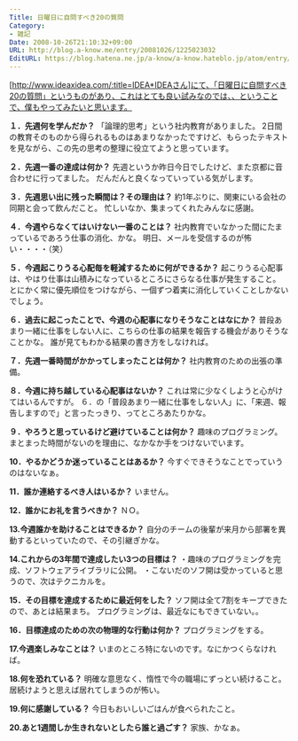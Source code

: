 ```yaml
---
Title: 日曜日に自問すべき20の質問
Category:
- 雑記
Date: 2008-10-26T21:10:32+09:00
URL: http://blog.a-know.me/entry/20081026/1225023032
EditURL: https://blog.hatena.ne.jp/a-know/a-know.hateblo.jp/atom/entry/12921228815727980187
---
```


[http://www.ideaxidea.com/:title=IDEA*IDEAさん]にて、「日曜日に自問すべき20の質問」というものがあり、これはとても良い試みなのでは、、ということで、僕もやってみたいと思います。



<span style="font-weight:bold;">１．先週何を学んだか？</span>
「論理的思考」という社内教育がありました。
2日間の教育そのものから得られるものはあまりなかったですけど、もらったテキストを見ながら、この先の思考の整理に役立てようと思っています。

<span style="font-weight:bold;">２．先週一番の達成は何か？</span>
先週というか昨日今日でしたけど、また京都に音合わせに行ってました。
だんだんと良くなっていっている気がします。

<span style="font-weight:bold;">３．先週思い出に残った瞬間は？その理由は？</span>
約1年ぶりに、関東にいる会社の同期と会って飲んだこと。
忙しいなか、集まってくれたみんなに感謝。

<span style="font-weight:bold;">４．今週やらなくてはいけない一番のことは？</span>
社内教育でいなかった間にたまっているであろう仕事の消化、かな。
明日、メールを受信するのが怖い・・・・（笑）

<span style="font-weight:bold;">５．今週起こりうる心配毎を軽減するために何ができるか？</span>
起こりうる心配事は、やはり仕事は山積みになっているところにさらなる仕事が発生すること。
とにかく常に優先順位をつけながら、一個ずつ着実に消化していくことしかないでしょう。

<span style="font-weight:bold;">６．過去に起こったことで、今週の心配事になりそうなことはなにか？</span>
普段あまり一緒に仕事をしない人に、こちらの仕事の結果を報告する機会がありそうなことかな。
誰が見てもわかる結果の書き方をしなければ。

<span style="font-weight:bold;">７．先週一番時間がかかってしまったことは何か？</span>
社内教育のための出張の準備。

<span style="font-weight:bold;">８．今週に持ち越している心配事はないか？</span>
これは常に少なくしようと心がけてはいるんですが。
６．の「普段あまり一緒に仕事をしない人」に、「来週、報告しますので」と言ったっきり、ってところあたりかな。

<span style="font-weight:bold;">９．やろうと思っているけど避けていることは何か？</span>
趣味のプログラミング。まとまった時間がないのを理由に、なかなか手をつけないでいます。

<span style="font-weight:bold;">10．やるかどうか迷っていることはあるか？</span>
今すぐできそうなことでっていうのはないなぁ。

<span style="font-weight:bold;">11．誰か連絡するべき人はいるか？</span>
いません。

<span style="font-weight:bold;">12．誰かにお礼を言うべきか？</span>
ＮＯ。

<span style="font-weight:bold;">13.今週誰かを助けることはできるか？</span>
自分のチームの後輩が来月から部署を異動するといっていたので、その引継ぎかな。

<span style="font-weight:bold;">14.これからの3年間で達成したい3つの目標は？</span>
・趣味のプログラミングを完成、ソフトウェアライブラリに公開。
・こないだのソフ開は受かっていると思うので、次はテクニカルを。

<span style="font-weight:bold;">15．その目標を達成するために最近何をした？</span>
ソフ開は全て7割をキープできたので、あとは結果まち。
プログラミングは、最近なにもできていない。。

<span style="font-weight:bold;">16．目標達成のための次の物理的な行動は何か？</span>
プログラミングをする。

<span style="font-weight:bold;">17.今週楽しみなことは？</span>
いまのところ特にないのです。なにかつくらなければ。

<span style="font-weight:bold;">18.何を恐れている？</span>
明確な意思なく、惰性で今の職場にずっとい続けること。
居続けようと思えば居れてしまうのが怖い。

<span style="font-weight:bold;">19.何に感謝している？</span>
今日もおいしいごはんが食べられたこと。

<span style="font-weight:bold;">20.あと1週間しか生きれないとしたら誰と過ごす？</span>
家族、かなぁ。
